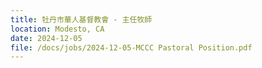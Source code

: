 ```yaml
---
title: 牡丹市華人基督教會 - 主任牧師
location: Modesto, CA
date: 2024-12-05         
file: /docs/jobs/2024-12-05-MCCC Pastoral Position.pdf
---
```

